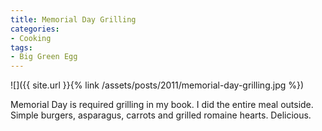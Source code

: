 ```yaml
---
title: Memorial Day Grilling
categories:
- Cooking
tags:
- Big Green Egg
---
```


![]({{ site.url }}{% link /assets/posts/2011/memorial-day-grilling.jpg %})
  



Memorial Day is required grilling in my book. I did the entire meal outside. Simple burgers, asparagus, carrots and grilled romaine hearts. Delicious.
